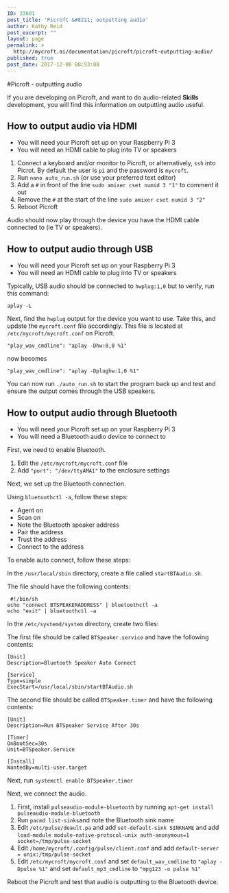 ```yaml
---
ID: 33601
post_title: 'Picroft &#8211; outputting audio'
author: Kathy Reid
post_excerpt: ""
layout: page
permalink: >
  http://mycroft.ai/documentation/picroft/picroft-outputting-audio/
published: true
post_date: 2017-12-06 08:53:08
---
```

#Picroft - outputting audio



If you are developing on Picroft, and want to do audio-related **Skills** development, you will find this information on outputting audio useful. 

## How to output audio via HDMI

* You will need your Picroft set up on your Raspberry Pi 3
* You will need an HDMI cable to plug into TV or speakers

1. Connect a keyboard and/or monitor to Picroft, or alternatively, `ssh` into Picrot. By default the user is `pi` and the password is `mycroft`. 
2. Run `nano auto_run.sh` (or use your preferred text editor)
3. Add a `#` in front of the line `sudo amixer cset numid 3 "1"` to comment it out
4. Remove the `#` at the start of the line `sudo amixer cset numid 3 "2"`
5. Reboot Picroft

Audio should now play through the device you have the HDMI cable connected to (ie TV or speakers). 

## How to output audio through USB

* You will need your Picroft set up on your Raspberry Pi 3
* You will need an HDMI cable to plug into TV or speakers

Typically, USB audio should be connected to `hwplug:1,0` but to verify, run this command: 

`aplay -L`

Next, find the `hwplug` output for the device you want to use. Take this, and update the `mycroft.conf` file accordingly. This file is located at `/etc/mycroft/mycroft.conf` on Picroft. 

`"play_wav_cmdline": "aplay -Dhw:0,0 %1"`

now becomes 

`"play_wav_cmdline": "aplay -Dplughw:1,0 %1"`

You can now run `./auto_run.sh` to start the program back up and test and ensure the output comes through the USB speakers.

##  How to output audio through Bluetooth

* You will need your Picroft set up on your Raspberry Pi 3
* You will need a Bluetooth audio device to connect to

First, we need to enable Bluetooth. 

1. Edit the `/etc/mycroft/mycroft.conf` file
2. Add `"port": "/dev/ttyAMA1"` to the enclosure settings

Next, we set up the Bluetooth connection. 

Using `bluetoothctl -a`, follow these steps: 

* Agent on
* Scan on
* Note the Bluetooth speaker address
* Pair the address
* Trust the address
* Connect to the address

To enable auto connect, follow these steps: 

In the `/usr/local/sbin` directory, create a file called `startBTAudio.sh`. 

The file should have the following contents: 

```
 #!/bin/sh
echo "connect BTSPEAKERADDRESS" | bluetoothctl -a
echo "exit" | bluetoothctl -a
```

In the `/etc/systemd/system` directory, create two files: 

The first file should be called `BTSpeaker.service` and have the following contents: 

```
[Unit]
Description=Bluetooth Speaker Auto Connect
            
[Service]
Type=simple
ExecStart=/usr/local/sbin/startBTAudio.sh
```

The second file should be called `BTSpeaker.timer` and have the following contents: 

```
[Unit]
Description=Run BTSpeaker Service After 30s	
	
[Timer]
OnBootSec=30s
Unit=BTSpeaker.Service	
	
[Install]
WantedBy=multi-user.target
```

Next, run `systemctl enable BTSpeaker.timer`

Next, we connect the audio. 

1. First, install `pulseaudio-module-bluetooth` by running `apt-get install pulseaudio-module-bluetooth`
2. Run `pacmd list-sinks`and note the Bluetooth sink name
3. Edit `/etc/pulse/deault.pa` and add `set-default-sink SINKNAME` and add `load-module module-native-protocol-unix auth-anonymous=1 socket=/tmp/pulse-socket`
4. Edit `/home/mycroft/.config/pulse/client.conf` and add `default-server = unix:/tmp/pulse-socket`
5. Edit `/etc/mycroft/mycroft.conf` and set `default_wav_cmdline` to `"aplay -Dpulse %1"` and set `default_mp3_cmdline` to `"mpg123 -o pulse %1"`

Reboot the Picroft and test that audio is outputting to the Bluetooth device.